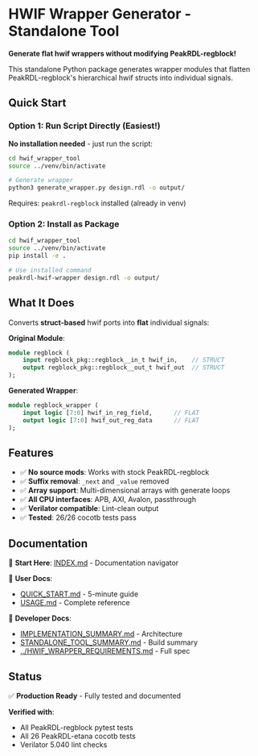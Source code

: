 # HWIF Wrapper Generator - Standalone Tool

**Generate flat hwif wrappers without modifying PeakRDL-regblock!**

This standalone Python package generates wrapper modules that flatten PeakRDL-regblock's hierarchical hwif structs into individual signals.

## Quick Start

### Option 1: Run Script Directly (Easiest!)

**No installation needed** - just run the script:

```bash
cd hwif_wrapper_tool
source ../venv/bin/activate

# Generate wrapper
python3 generate_wrapper.py design.rdl -o output/
```

Requires: `peakrdl-regblock` installed (already in venv)

### Option 2: Install as Package

```bash
cd hwif_wrapper_tool
source ../venv/bin/activate
pip install -e .

# Use installed command
peakrdl-hwif-wrapper design.rdl -o output/
```

## What It Does

Converts **struct-based** hwif ports into **flat** individual signals:

**Original Module**:
```systemverilog
module regblock (
    input regblock_pkg::regblock__in_t hwif_in,    // STRUCT
    output regblock_pkg::regblock__out_t hwif_out  // STRUCT
);
```

**Generated Wrapper**:
```systemverilog
module regblock_wrapper (
    input logic [7:0] hwif_in_reg_field,      // FLAT
    output logic [7:0] hwif_out_reg_data      // FLAT
);
```

## Features

- ✅ **No source mods**: Works with stock PeakRDL-regblock
- ✅ **Suffix removal**: `_next` and `_value` removed
- ✅ **Array support**: Multi-dimensional arrays with generate loops
- ✅ **All CPU interfaces**: APB, AXI, Avalon, passthrough
- ✅ **Verilator compatible**: Lint-clean output
- ✅ **Tested**: 26/26 cocotb tests pass

## Documentation

📍 **Start Here**: [INDEX.md](INDEX.md) - Documentation navigator

📘 **User Docs**:
- [QUICK_START.md](QUICK_START.md) - 5-minute guide
- [USAGE.md](USAGE.md) - Complete reference

🔧 **Developer Docs**:
- [IMPLEMENTATION_SUMMARY.md](IMPLEMENTATION_SUMMARY.md) - Architecture
- [STANDALONE_TOOL_SUMMARY.md](STANDALONE_TOOL_SUMMARY.md) - Build summary
- [../HWIF_WRAPPER_REQUIREMENTS.md](../HWIF_WRAPPER_REQUIREMENTS.md) - Full spec

## Status

✅ **Production Ready** - Fully tested and documented

**Verified with**:
- All PeakRDL-regblock pytest tests
- All 26 PeakRDL-etana cocotb tests
- Verilator 5.040 lint checks
